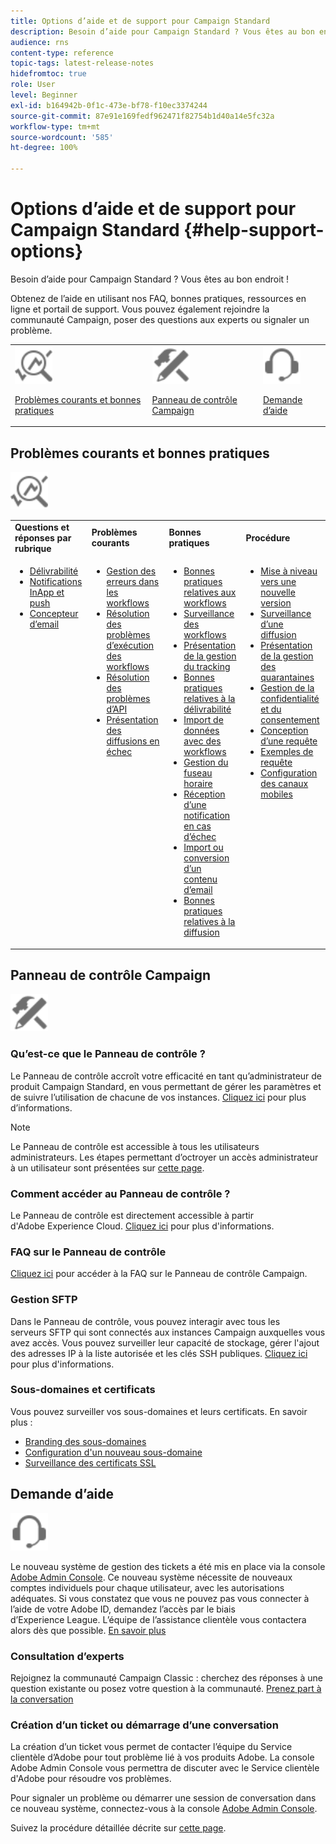 ```yaml
---
title: Options d’aide et de support pour Campaign Standard
description: Besoin d’aide pour Campaign Standard ? Vous êtes au bon endroit !
audience: rns
content-type: reference
topic-tags: latest-release-notes
hidefromtoc: true
role: User
level: Beginner
exl-id: b164942b-0f1c-473e-bf78-f10ec3374244
source-git-commit: 87e91e169fedf962471f82754b1d40a14e5fc32a
workflow-type: tm+mt
source-wordcount: '585'
ht-degree: 100%

---
```


# Options d’aide et de support pour Campaign Standard {#help-support-options}

Besoin d’aide pour Campaign Standard ? Vous êtes au bon endroit !

Obtenez de l’aide en utilisant nos FAQ, bonnes pratiques, ressources en ligne et portail de support. Vous pouvez également rejoindre la communauté Campaign, poser des questions aux experts ou signaler un problème.

<table>
    <tr>
        <td><img src="start/using/assets/do-not-localize/icon-faq.svg" width="60px"><p><a href="#faq">Problèmes courants et bonnes pratiques</a></p></td>
        <td><img src="start/using/assets/do-not-localize/icon-control-panel.svg" width="60px"><p><a href="#control-panel">Panneau de contrôle Campaign</a></p></td>
        <td><img src="start/using/assets/do-not-localize/icon-support.svg" width="60px"><p><a href="#support">Demande d’aide</a></p></td>
    </tr>
</table>

## Problèmes courants et bonnes pratiques

<img src="start/using/assets/do-not-localize/icon-faq.svg" width="60px">

<table>
    <tr><td><strong>Questions et réponses par rubrique</strong></td><td><strong>Problèmes courants</strong></td><td><strong>Bonnes pratiques</strong></td><td><strong>Procédure</strong></td></tr>
    <tr>
    <td valign="top">
        <ul>
        <li><a href="sending/using/monitor-deliverability.md">Délivrabilité</a></li>
        <li><a href="administration/using/aep-faq.md">Notifications InApp et push</a></li>
        <li><a href="designing/using/faq-email-designer.md">Concepteur d’email</a></li>
        </ul>
    </td>
    <td valign="top">
        <ul>
        <li><a href="automating/using/monitoring-workflow-execution.md#error-management">Gestion des erreurs dans les workflows</a></li>
        <li><a href="automating/using/best-practices-workflows.md">Résolution des problèmes d’exécution des workflows</a></li>
        <li><a href="api/using/troubleshooting.md">Résolution des problèmes d’API</a></li>
        <li><a href="sending/using/understanding-delivery-failures.md">Présentation des diffusions en échec</a></li>
        </ul>
    </td>
   <td valign="top">
        <ul>
        <li><a href="automating/using/best-practices-workflows.md">Bonnes pratiques relatives aux workflows</a></li>
        <li><a href="automating/using/about-workflow-execution.md">Surveillance des workflows</a></li>
        <li><a href="sending/using/tracking-messages.md">Présentation de la gestion du tracking</a></li>
        <li><a href="sending/using/about-deliverability.md">Bonnes pratiques relatives à la délivrabilité</a></li>
        <li><a href="automating/using/creating-import-workflow-templates.md">Import de données avec des workflows</a></li>
        <li><a href="sending/using/sending-messages-at-the-recipient-s-time-zone.md">Gestion du fuseau horaire</a></li>
        <li><a href="sending/using/receiving-alerts-when-failures-happen.md">Réception d’une notification en cas d’échec</a></li>
        <li><a href="designing/using/using-existing-content.md">Import ou conversion d’un contenu d’email</a></li>
        <li><a href="sending/using/delivery-best-practices.md">Bonnes pratiques relatives à la diffusion</a></li>
        </ul>
    </td>
    <td valign="top">
        <ul>
        <li><a href="rn/using/release-planning.md">Mise à niveau vers une nouvelle version</a></li>
        <li><a href="sending/using/monitoring-a-delivery.md">Surveillance d’une diffusion</a></li>
        <li><a href="sending/using/understanding-quarantine-management.md">Présentation de la gestion des quarantaines</a></li>
        <li><a href="start/using/privacy-management.md">Gestion de la confidentialité et du consentement</a></li>
        <li><a href="automating/using/query.md">Conception d’une requête</a></li>
        <li><a href="automating/using/query-samples.md">Exemples de requête</a></li>
        <li><a href="administration/using/push-tracking.md">Configuration des canaux mobiles</a></li>
        </ul>
    </td>
    </tr>
</table>

## Panneau de contrôle Campaign

<img src="start/using/assets/do-not-localize/icon-control-panel.svg" width="60px">

### Qu’est-ce que le Panneau de contrôle ?

Le Panneau de contrôle accroît votre efficacité en tant qu’administrateur de produit Campaign Standard, en vous permettant de gérer les paramètres et de suivre l’utilisation de chacune de vos instances.
[Cliquez ici](https://experienceleague.adobe.com/docs/control-panel/using/discover-control-panel/key-features.html?lang=fr#discover-control-panel) pour plus d’informations.

>[!NOTE]
>
>Le Panneau de contrôle est accessible à tous les utilisateurs administrateurs. Les étapes permettant d’octroyer un accès administrateur à un utilisateur sont présentées sur [cette page](https://experienceleague.adobe.com/docs/control-panel/using/discover-control-panel/managing-permissions.html?lang=fr#discover-control-panel).

### Comment accéder au Panneau de contrôle ?

Le Panneau de contrôle est directement accessible à partir d&#39;Adobe Experience Cloud. [Cliquez ici](https://experienceleague.adobe.com/docs/control-panel/using/discover-control-panel/accessing-control-panel.html?lang=fr#discover-control-panel) pour plus d&#39;informations.

### FAQ sur le Panneau de contrôle

[Cliquez ici](https://experienceleague.adobe.com/docs/control-panel/using/faq.html?lang=fr) pour accéder à la FAQ sur le Panneau de contrôle Campaign.

### Gestion SFTP

Dans le Panneau de contrôle, vous pouvez interagir avec tous les serveurs SFTP qui sont connectés aux instances Campaign auxquelles vous avez accès. Vous pouvez surveiller leur capacité de stockage, gérer l&#39;ajout des adresses IP à la liste autorisée et les clés SSH publiques. [Cliquez ici](https://experienceleague.adobe.com/docs/control-panel/using/sftp-management/about-sftp-management.html?lang=fr#sftp-management) pour plus d&#39;informations.

### Sous-domaines et certificats

Vous pouvez surveiller vos sous-domaines et leurs certificats. En savoir plus :

* [Branding des sous-domaines](https://experienceleague.adobe.com/docs/control-panel/using/subdomains-and-certificates/subdomains-branding.html?lang=fr#subdomains-and-certificates)
* [Configuration d&#39;un nouveau sous-domaine](https://experienceleague.adobe.com/docs/control-panel/using/subdomains-and-certificates/setting-up-new-subdomain.html?lang=fr#subdomains-and-certificates)
* [Surveillance des certificats SSL](https://experienceleague.adobe.com/docs/control-panel/using/subdomains-and-certificates/renewing-subdomain-certificate.html?lang=fr#subdomains-and-certificates)

## Demande d’aide

<img src="start/using/assets/do-not-localize/icon-support.svg" width="60px">

Le nouveau système de gestion des tickets a été mis en place via la console [Adobe Admin Console](https://adminconsole.adobe.com/overview). Ce nouveau système nécessite de nouveaux comptes individuels pour chaque utilisateur, avec les autorisations adéquates. Si vous constatez que vous ne pouvez pas vous connecter à l’aide de votre Adobe ID, demandez l’accès par le biais d’Experience League. L’équipe de l’assistance clientèle vous contactera alors dès que possible. [En savoir plus](https://helpx.adobe.com/fr/enterprise/admin-guide.html/enterprise/using/support-for-experience-cloud.ug.html)

### Consultation d’experts

Rejoignez la communauté Campaign Classic : cherchez des réponses à une question existante ou posez votre question à la communauté. [Prenez part à la conversation](https://experienceleaguecommunities.adobe.com/t5/adobe-campaign-standard/ct-p/adobe-campaign-standard-community)

### Création d’un ticket ou démarrage d’une conversation

La création d’un ticket vous permet de contacter l’équipe du Service clientèle d’Adobe pour tout problème lié à vos produits Adobe. La console Adobe Admin Console vous permettra de discuter avec le Service clientèle d&#39;Adobe pour résoudre vos problèmes.

Pour signaler un problème ou démarrer une session de conversation dans ce nouveau système, connectez-vous à la console [Adobe Admin Console](https://adminconsole.adobe.com/overview).

Suivez la procédure détaillée décrite sur [cette page](https://helpx.adobe.com/enterprise/admin-guide.html/enterprise/using/support-for-experience-cloud.ug.html).
